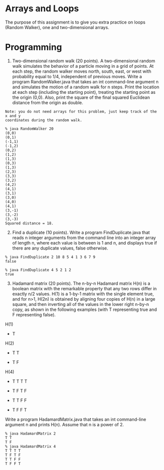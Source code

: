 # Arrays and Loops

The purpose of this assignment is to give you extra practice on loops (Random Walker),
one and two-dimensional arrays.

# Programming

1. Two-dimensional random walk (20 points). A two-dimensional random walk
    simulates the behavior of a particle moving in a grid of points. At each step, the
    random walker moves north, south, east, or west with probability equal to 1/4,
    independent of previous moves. Write a program RandomWalker.java that takes
    an int command-line argument n and simulates the motion of a random walk
    for n steps. Print the location at each step (including the starting point), treating
    the starting point as the origin (0,0). Also, print the square of the final squared
    Euclidean distance from the origin as double.

```
Note: you do not need arrays for this problem, just keep track of the x and y
coordinates during the random walk.
```
```
% java RandomWalker 20
(0,0)
(0,1)
(-1,1)
(-1,2)
(0,2)
(1,2)
(1,3)
(0,3)
(1,3)
(2,3)
(3,3)
(3,2)
(4,2)
(4,1)
(3,1)
(3,0)
(4,0)
(4,1)
(3,-1)
(3,-2)
(3,-3)
Squared distance = 18.
```
2. Find a duplicate (10 points). Write a program FindDuplicate.java that
    reads n integer arguments from the command line into an integer array of
    length n, where each value is between is 1 and n, and displays true if there are
    any duplicate values, false otherwise.

```
% java FindDuplicate 2 10 8 5 4 1 3 6 7 9
false
```
```
% java FindDuplicate 4 5 2 1 2
true
```
3. Hadamard matrix (20 points). The n-by-n Hadamard matrix H(n) is a boolean
    matrix with the remarkable property that any two rows differ in
    exactly n/2 values. H(1) is a 1-by-1 matrix with the single element true, and
    for n>1, H(2n) is obtained by aligning four copies of H(n) in a large square, and
    then inverting all of the values in the lower right n-by-n copy, as shown in the
    following examples (with T representing true and F representing false).

H(1)

- T

H(2)

- T T

- T F

H(4)

- T T T T

- T F T F

- T T F F

- T F F T


Write a program HadamardMatrix.java that takes an int command-line
argument n and prints H(n). Assume that n is a power of 2.


```
% java HadamardMatrix 2
T T
T F
% java HadamardMatrix 4
T T T T
T F T F
T T F F
T F F T
```


